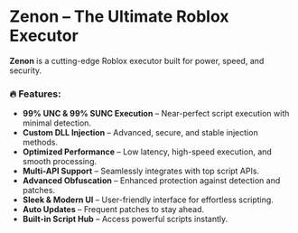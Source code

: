 # Zenon – The Ultimate Roblox Executor  

**Zenon** is a cutting-edge Roblox executor built for power, speed, and security.  

### 🔥 Features:  
- **99% UNC & 99% SUNC Execution** – Near-perfect script execution with minimal detection.  
- **Custom DLL Injection** – Advanced, secure, and stable injection methods.  
- **Optimized Performance** – Low latency, high-speed execution, and smooth processing.  
- **Multi-API Support** – Seamlessly integrates with top script APIs.  
- **Advanced Obfuscation** – Enhanced protection against detection and patches.  
- **Sleek & Modern UI** – User-friendly interface for effortless scripting.  
- **Auto Updates** – Frequent patches to stay ahead.  
- **Built-in Script Hub** – Access powerful scripts instantly.  
